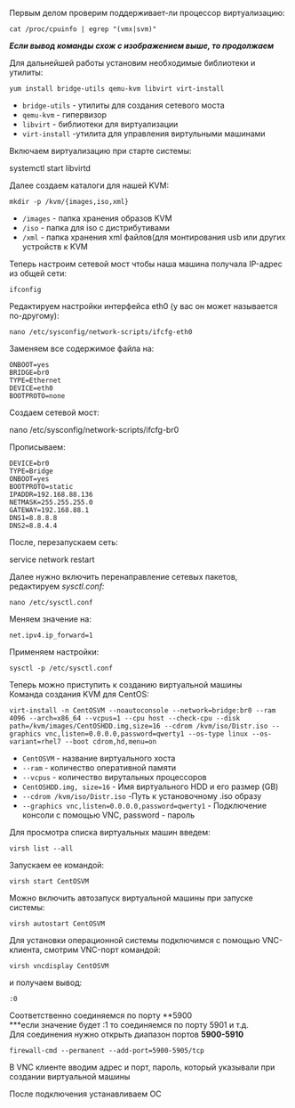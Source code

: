 Первым делом проверим поддерживает-ли процессор виртуализацию:

    cat /proc/cpuinfo | egrep "(vmx|svm)"

**_Если вывод команды схож с изображением выше, то продолжаем_**

Для дальнейшей работы установим необходимые библиотеки и утилиты:

    yum install bridge-utils qemu-kvm libvirt virt-install

-   `bridge-utils` - утилиты для создания сетевого моста
-   `qemu-kvm` - гипервизор
-   `libvirt` - библиотеки для виртуализации
-   `virt-install` -утилита для управления виртульными машинами

Включаем виртуализацию при старте системы:

systemctl start libvirtd

Далее создаем каталоги для нашей KVM:

    mkdir -p /kvm/{images,iso,xml}

-   `/images` - папка хранения образов KVM
-   `/iso` - папка для iso с дистрибутивами
-   `/xml` - папка хранения xml файлов(для монтирования usb или других устройств к KVM

Теперь настроим сетевой мост чтобы наша машина получала IP-адрес из общей сети:

    ifconfig

Редактируем настройки интерфейса eth0 (у вас он может называется по-другому):

    nano /etc/sysconfig/network-scripts/ifcfg-eth0

Заменяем все содержимое файла на:

    ONBOOT=yes
    BRIDGE=br0
    TYPE=Ethernet
    DEVICE=eth0
    BOOTPROTO=none

Создаем сетевой мост:

nano /etc/sysconfig/network-scripts/ifcfg-br0

Прописываем:

    DEVICE=br0
    TYPE=Bridge
    ONBOOT=yes
    BOOTPROTO=static
    IPADDR=192.168.88.136
    NETMASK=255.255.255.0
    GATEWAY=192.168.88.1
    DNS1=8.8.8.8
    DNS2=8.8.4.4

После, перезапускаем сеть:

service network restart

Далее нужно включить перенаправление сетевых пакетов, редактируем *sysctl.conf:*

    nano /etc/sysctl.conf

Меняем значение на:

    net.ipv4.ip_forward=1

Применяем настройки:

    sysctl -p /etc/sysctl.conf

Теперь можно приступить к созданию виртуальной машины  
Команда создания KVM для CentOS:

    virt-install -n CentOSVM --noautoconsole --network=bridge:br0 --ram 4096 --arch=x86_64 --vcpus=1 --cpu host --check-cpu --disk path=/kvm/images/CentOSHDD.img,size=16 --cdrom /kvm/iso/Distr.iso --graphics vnc,listen=0.0.0.0,password=qwerty1 --os-type linux --os-variant=rhel7 --boot cdrom,hd,menu=on

-   `CentOSVM` - название виртуального хоста
-   `--ram` - количество оперативной памяти
-   `--vcpus` - количество вирутальных процессоров
-   `CentOSHDD.img, size=16` - Имя виртуального HDD и его размер (GB)
-   `--cdrom /kvm/iso/Distr.iso` -Путь к установочному .iso образу
-   `--graphics vnc,listen=0.0.0.0,password=qwerty1` - Подключение консоли с помощью VNC, password - пароль

Для просмотра списка виртуальных машин введем:

    virsh list --all

Запускаем ее командой:

    virsh start CentOSVM

Можно включить автозапуск виртуальной машины при запуске системы:

    virsh autostart CentOSVM

Для установки операционной системы подключимся с помощью VNC-клиента, смотрим VNC-порт командой:

    virsh vncdisplay CentOSVM

и получаем вывод:

    :0

Соответственно соединяемся по порту  **5900  
***если значение будет :1 то соединяемся по порту 5901 и т.д.  
Для соединения нужно открыть диапазон портов  **5900-5910**

    firewall-cmd --permanent --add-port=5900-5905/tcp

В VNC клиенте вводим адрес и порт, пароль, который указывали при создании виртуальной машины

После подключения устанавливаем ОС


